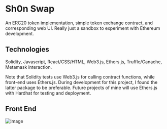 # Sh0n Swap
An ERC20 token implementation, simple token exchange contract, and corresponding web UI. Really just a sandbox to experiment with Ethereum development. 

## Technologies
Solidity, Javascript, React/CSS/HTML, Web3.js, Ethers.js, Truffle/Ganache, Metamask interaction.  

Note that Solidity tests use Web3.js for calling contract functions, while front-end uses Ethers.js. During development for this project, I found the latter package to be preferable. Future projects of mine will use Ethers.js with Hardhat for testing and deployment. 

## Front End
![image](https://user-images.githubusercontent.com/44221603/152949400-55c468d9-a716-48aa-a1ef-5c699481090c.png)

